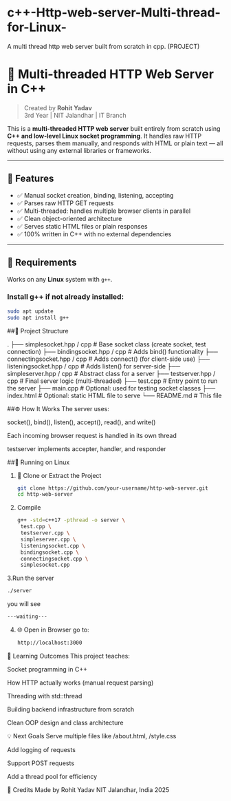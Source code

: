 # c++-Http-web-server-Multi-thread-for-Linux-
A multi thread http web server built from scratch in cpp. (PROJECT)
# 🚀 Multi-threaded HTTP Web Server in C++

> Created by **Rohit Yadav**  
> 3rd Year | NIT Jalandhar | IT Branch

This is a **multi-threaded HTTP web server** built entirely from scratch using **C++ and low-level Linux socket programming**. It handles raw HTTP requests, parses them manually, and responds with HTML or plain text — all without using any external libraries or frameworks.

---

## 🌟 Features

- ✅ Manual socket creation, binding, listening, accepting
- ✅ Parses raw HTTP GET requests
- ✅ Multi-threaded: handles multiple browser clients in parallel
- ✅ Clean object-oriented architecture
- ✅ Serves static HTML files or plain responses
- ✅ 100% written in C++ with no external dependencies

---

## 🔧 Requirements

Works on any **Linux** system with `g++`.

### Install g++ if not already installed:
```bash
sudo apt update
sudo apt install g++
```
##🧩 Project Structure

.
├── simplesocket.hpp / cpp       # Base socket class (create socket, test connection)
├── bindingsocket.hpp / cpp      # Adds bind() functionality
├── connectingsocket.hpp / cpp   # Adds connect() (for client-side use)
├── listeningsocket.hpp / cpp    # Adds listen() for server-side
├── simpleserver.hpp / cpp       # Abstract class for a server
├── testserver.hpp / cpp         # Final server logic (multi-threaded)
├── test.cpp                     # Entry point to run the server
├── main.cpp                     # Optional: used for testing socket classes
├── index.html                   # Optional: static HTML file to serve
└── README.md                    # This file


##⚙️ How It Works
The server uses:

socket(), bind(), listen(), accept(), read(), and write()

Each incoming browser request is handled in its own thread

testserver implements accepter, handler, and responder

##🚀 Running on Linux
1. 📁 Clone or Extract the Project
   ```bash
   git clone https://github.com/your-username/http-web-server.git
   cd http-web-server

   ```
2. Compile
   ```bash
   g++ -std=c++17 -pthread -o server \
    test.cpp \
    testserver.cpp \
    simpleserver.cpp \
    listeningsocket.cpp \
    bindingsocket.cpp \
    connectingsocket.cpp \
    simplesocket.cpp

   ```
3.Run the server
```bash
./server

```
you will see
```bash
---waiting---

```
4. 🌐 Open in Browser
   go to:
   ```bash
   http://localhost:3000

   ```
🧠 Learning Outcomes
This project teaches:

Socket programming in C++

How HTTP actually works (manual request parsing)

Threading with std::thread

Building backend infrastructure from scratch

Clean OOP design and class architecture

💡 Next Goals
 Serve multiple files like /about.html, /style.css

 Add logging of requests

 Support POST requests

 Add a thread pool for efficiency

🙌 Credits
Made by Rohit Yadav
NIT Jalandhar, India
2025


